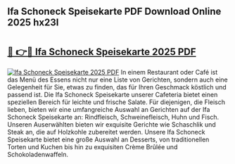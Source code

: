 ## Ifa Schoneck Speisekarte PDF Download Online 2025 hx23I

# <h2><a href="http://gc7f2ix.nevu.top/?p=Ifa+Schoneck+Speisekarte">🔗 👉🔴 Ifa Schoneck Speisekarte 2025 PDF</a></h2>

[![Ifa Schoneck Speisekarte 2025 PDF](https://i.imgur.com/dBaPXMq.png)](http://gc7f2ix.nevu.top/?p=Ifa+Schoneck+Speisekarte)
In einem Restaurant oder Café ist das Menü des Essens nicht nur eine Liste von Gerichten, sondern auch eine Gelegenheit für Sie, etwas zu finden, das für Ihren Geschmack köstlich und passend ist. Die Ifa Schoneck Speisekarte unserer Cafeteria bietet einen speziellen Bereich für leichte und frische Salate. Für diejenigen, die Fleisch lieben, bieten wir eine umfangreiche Auswahl an Gerichten auf der Ifa Schoneck Speisekarte an: Rindfleisch, Schweinefleisch, Huhn und Fisch. Unseren Auserwählten bieten wir exquisite Gerichte wie Schaschlik und Steak an, die auf Holzkohle zubereitet werden. Unsere Ifa Schoneck Speisekarte bietet eine große Auswahl an Desserts, von traditionellen Torten und Kuchen bis hin zu exquisiten Crème Brûlée und Schokoladenwaffeln.
